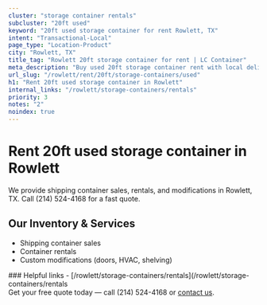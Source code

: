 ```yaml
---
cluster: "storage container rentals"
subcluster: "20ft used"
keyword: "20ft used storage container for rent Rowlett, TX"
intent: "Transactional-Local"
page_type: "Location-Product"
city: "Rowlett, TX"
title_tag: "Rowlett 20ft storage container for rent | LC Container"
meta_description: "Buy used 20ft storage container rent with local delivery in Rowlett, TX. LC Container — local Since 2003. Request a fast quote today."
url_slug: "/rowlett/rent/20ft/storage-containers/used"
h1: "Rent 20ft used storage container in Rowlett"
internal_links: "/rowlett/storage-containers/rentals"
priority: 3
notes: "2"
noindex: true
---
```


# Rent 20ft used storage container in Rowlett

We provide shipping container sales, rentals, and modifications in Rowlett, TX. Call (214) 524-4168 for a fast quote.

## Our Inventory & Services
- Shipping container sales
- Container rentals
- Custom modifications (doors, HVAC, shelving)

<div data-section="internal-links">
### Helpful links
- [/rowlett/storage-containers/rentals](/rowlett/storage-containers/rentals
</div>

<div data-section="cta">
Get your free quote today — call (214) 524-4168 or <a href="/contact">contact us</a>.
</div>

<script type="application/ld+json">{"@context":"https://schema.org","@type":"FAQPage","mainEntity":[{"@type":"Question","name":"How much does delivery cost in Rowlett, TX?","acceptedAnswer":{"@type":"Answer","text":"Delivery costs vary by distance and container size. Most deliveries in Rowlett, TX range from $150-$300. Call (214) 524-4168 for an exact quote based on your specific location."}},{"@type":"Question","name":"Do you offer financing or payment plans?","acceptedAnswer":{"@type":"Answer","text":"We accept major credit cards, checks, and can discuss commercial terms for bulk purchases. Call (214) 524-4168 to discuss options."}},{"@type":"Question","name":"Can you customize containers in Rowlett, TX?","acceptedAnswer":{"@type":"Answer","text":"Yes — we perform modifications like doors, HVAC, insulation, and shelving. Request a custom quote at (214) 524-4168 or via our contact form."}}]}</script>
